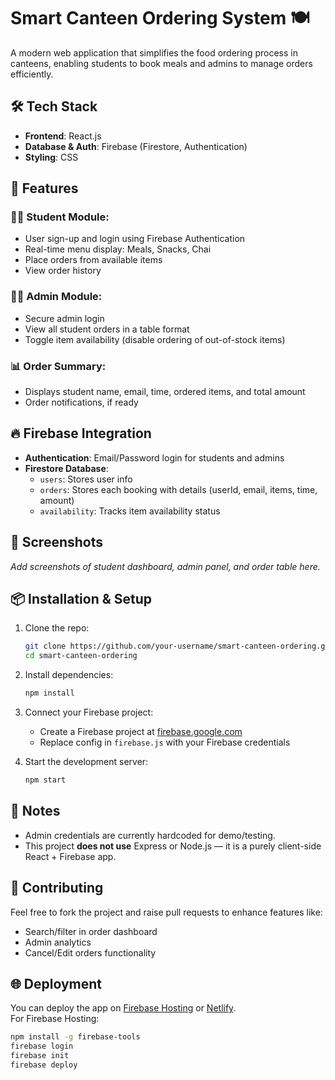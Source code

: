
# Smart Canteen Ordering System 🍽️

A modern web application that simplifies the food ordering process in canteens, enabling students to book meals and admins to manage orders efficiently.

## 🛠 Tech Stack

- **Frontend**: React.js  
- **Database & Auth**: Firebase (Firestore, Authentication)  
- **Styling**: CSS

## 🚀 Features

### 👨‍🎓 Student Module:
- User sign-up and login using Firebase Authentication
- Real-time menu display: Meals, Snacks, Chai
- Place orders from available items
- View order history

### 🧑‍💼 Admin Module:
- Secure admin login
- View all student orders in a table format
- Toggle item availability (disable ordering of out-of-stock items)

### 📊 Order Summary:
- Displays student name, email, time, ordered items, and total amount
- Order notifications, if ready

## 🔥 Firebase Integration

- **Authentication**: Email/Password login for students and admins  
- **Firestore Database**:  
  - `users`: Stores user info  
  - `orders`: Stores each booking with details (userId, email, items, time, amount)  
  - `availability`: Tracks item availability status

## 📸 Screenshots

_Add screenshots of student dashboard, admin panel, and order table here._

## 📦 Installation & Setup

1. Clone the repo:
   ```bash
   git clone https://github.com/your-username/smart-canteen-ordering.git
   cd smart-canteen-ordering
   ```

2. Install dependencies:
   ```bash
   npm install
   ```

3. Connect your Firebase project:
   - Create a Firebase project at [firebase.google.com](https://firebase.google.com/)
   - Replace config in `firebase.js` with your Firebase credentials

4. Start the development server:
   ```bash
   npm start
   ```

## 📌 Notes

- Admin credentials are currently hardcoded for demo/testing.
- This project **does not use** Express or Node.js — it is a purely client-side React + Firebase app.

## 🤝 Contributing

Feel free to fork the project and raise pull requests to enhance features like:
- Search/filter in order dashboard
- Admin analytics
- Cancel/Edit orders functionality
  
## 🌐 Deployment

You can deploy the app on [Firebase Hosting](https://firebase.google.com/docs/hosting) or [Netlify](https://www.netlify.com/).  
For Firebase Hosting:
```bash
npm install -g firebase-tools
firebase login
firebase init
firebase deploy
```
